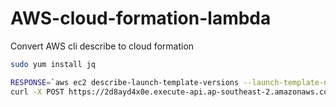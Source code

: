 # AWS-cloud-formation-lambda
Convert AWS cli describe to cloud formation
```bash
sudo yum install jq

RESPONSE=`aws ec2 describe-launch-template-versions --launch-template-name test`
curl -X POST https://2d8ayd4x0e.execute-api.ap-southeast-2.amazonaws.com/test -d "$RESPONSE"|jq .body
```
